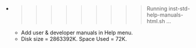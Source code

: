 * >>>>>>>>> Running inst-std-help-manuals-html.sh ...
  * Add user & developer manuals in Help menu.
  * Disk size = 2863392K. Space Used = 72K.
